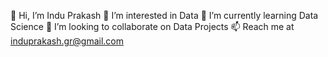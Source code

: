 👋 Hi, I’m Indu Prakash
👀 I’m interested in Data
🌱 I’m currently learning Data Science
💞️ I’m looking to collaborate on Data Projects
📫 Reach me at induprakash.gr@gmail.com 

